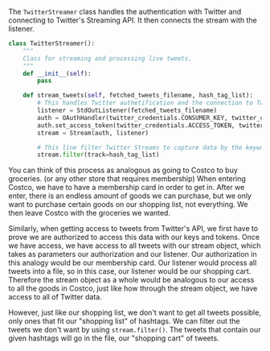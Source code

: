 The `TwitterStreamer` class handles the authentication with Twitter and connecting to Twitter's Streaming API. It then connects the stream with the listener. 

```python
class TwitterStreamer():
    """
    Class for streaming and processing live tweets.
    """
    def __init__(self):
        pass

    def stream_tweets(self, fetched_tweets_filename, hash_tag_list):
        # This handles Twitter authetification and the connection to Twitter Streaming API
        listener = StdOutListener(fetched_tweets_filename)
        auth = OAuthHandler(twitter_credentials.CONSUMER_KEY, twitter_credentials.CONSUMER_SECRET)
        auth.set_access_token(twitter_credentials.ACCESS_TOKEN, twitter_credentials.ACCESS_TOKEN_SECRET)
        stream = Stream(auth, listener)

        # This line filter Twitter Streams to capture data by the keywords: 
        stream.filter(track=hash_tag_list)
```



You can think of this process as analogous as going to Costco to buy groceries. (or any other store that requires membership) When entering Costco, we have to have a membership card in order to get in. After we enter, there is an endless amount of goods we can purchase, but we only want to purchase certain goods on our shopping list, not everything. We then leave Costco with the groceries we wanted.

Similarly, when getting access to tweets from Twitter's API, we first have to prove we are authorized to access this data with our keys and tokens. Once we have access, we have access to all tweets with our stream object, which takes as parameters our authorization and our listener. Our authorization in this analogy would be our membership card. Our listener would process all tweets into a file, so in this case, our listener would be our shopping cart. Therefore the stream object as a whole would be analogous to our access to all the goods in Costco, just like how through the stream object, we have access to all of Twitter data.

However, just like our shopping list, we don't want to get all tweets possible, only ones that fit our "shopping list" of hashtags. We can filter out the tweets we don't want by using `stream.filter()`. The tweets that contain our given hashtags will go in the file, our "shopping cart" of tweets.


